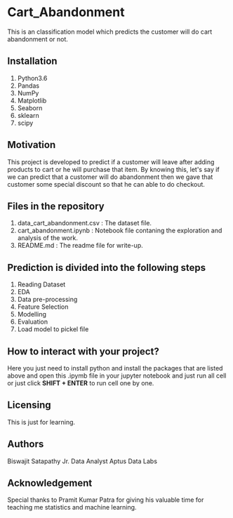 # Cart_Abandonment
This is an classification model which predicts the customer will do cart abandonment or not.

## Installation
1. Python3.6
2. Pandas
3. NumPy
4. Matplotlib
6. Seaborn
7. sklearn
8. scipy

## Motivation
This project is developed to predict if a customer will leave after adding products to cart or he will purchase that item. By knowing this, let's say if we can predict that a customer will do abandonment then we gave that customer some special discount so that he can able to do checkout.

## Files in the repository
1. data_cart_abandonment.csv : The dataset file.
2. cart_abandonment.ipynb : Notebook file contaning the exploration and analysis of the work.
3. README.md : The readme file for write-up.

## Prediction is divided into the following steps
1. Reading Dataset
2. EDA
3. Data pre-processing
4. Feature Selection 
5. Modelling
6. Evaluation
7. Load model to pickel file

## How to interact with your project?
Here you just need to install python and install the packages that are listed above and open this .ipymb file in your jupyter notebook and just run all cell or just click <b>SHIFT + ENTER</b> to run cell one by one.

## Licensing
This is just for learning.

## Authors
  Biswajit Satapathy
   Jr. Data Analyst
    Aptus Data Labs 
    
## Acknowledgement
Special thanks to Pramit Kumar Patra for giving his valuable time for teaching me statistics and machine learning.
